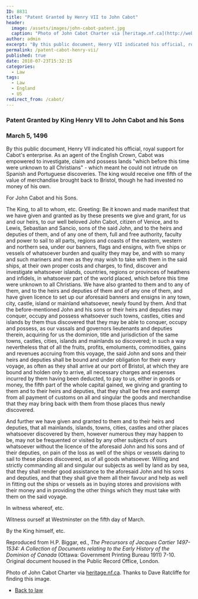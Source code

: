 ```yaml
---
ID: 8831
title: "Patent Granted by Henry VII to John Cabot"
header:
  image: /assets/images/john-cabot-patent.jpg
  caption: "Photo of John Cabot Charter via [heritage.nf.ca](http://web.archive.org/web/20190319231251/https://www.heritage.nf.ca/articles/exploration/1496-cabot-patent.php)"
author: admin
excerpt: "By this public document, Henry VII indicated his official, royal support for Cabot's enterprise."
permalink: /patent-cabot-henry-vii/
published: true
date: 2018-07-23T15:32:15
categories:
  - Law
tags:
  - Law
  - England
  - US
redirect_from: /cabot/  
---
```

### Patent Granted by King Henry VII to John Cabot and his Sons

### March 5, 1496


By this public document, Henry VII indicated his official, royal support for Cabot's enterprise. As an agent of the English Crown, Cabot was empowered to investigate, claim and possess lands "which before this time were unknown to all Christians" - which meant he could not intrude on Spanish and Portuguese discoveries. The king would receive one fifth of the value of merchandise brought back to Bristol, though he had invested no money of his own.

For John Cabot and his Sons.  

The King, to all to whom, etc. Greeting: Be it known and made manifest that we have given and granted as by these presents we give and grant, for us and our heirs, to our well beloved John Cabot, citizen of Venice, and to Lewis, Sebastian and Sancio, sons of the said John, and to the heirs and deputies of them, and of any one of them, full and free authority, faculty and power to sail to all parts, regions and coasts of the eastern, western and northern sea, under our banners, flags and ensigns, with five ships or vessels of whatsoever burden and quality they may be, and with so many and such mariners and men as they may wish to take with them in the said ships, at their own proper costs and charges, to find, discover and investigate whatsoever islands, countries, regions or provinces of heathens and infidels, in whatsoever part of the world placed, which before this time were unknown to all Christians. We have also granted to them and to any of them, and to the heirs and deputies of them and of any one of them, and have given licence to set up our aforesaid banners and ensigns in any town, city, castle, island or mainland whatsoever, newly found by them. And that the before-mentioned John and his sons or their heirs and deputies may conquer, occupy and possess whatsoever such towns, castles, cities and islands by them thus discovered that they may be able to conquer, occupy and possess, as our vassals and governors lieutenants and deputies therein, acquiring for us the dominion, title and jurisdiction of the same towns, castles, cities, islands and mainlands so discovered; in such a way nevertheless that of all the fruits, profits, emoluments, commodities, gains and revenues accruing from this voyage, the said John and sons and their heirs and deputies shall be bound and under obligation for their every voyage, as often as they shall arrive at our port of Bristol, at which they are bound and holden only to arrive, all necessary charges and expenses incurred by them having been deducted, to pay to us, either in goods or money, the fifth part of the whole capital gained, we giving and granting to them and to their heirs and deputies, that they shall be free and exempt from all payment of customs on all and singular the goods and merchandise that they may bring back with them from those places thus newly discovered.

And further we have given and granted to them and to their heirs and deputies, that all mainlands, islands, towns, cities, castles and other places whatsoever discovered by them, however numerous they may happen to be, may not be frequented or visited by any other subjects of ours whatsoever without the licence of the aforesaid John and his sons and of their deputies, on pain of the loss as well of the ships or vessels daring to sail to these places discovered, as of all goods whatsoever. Willing and strictly commanding all and singular our subjects as well by land as by sea, that they shall render good assistance to the aforesaid John and his sons and deputies, and that they shall give them all their favour and help as well in fitting out the ships or vessels as in buying stores and provisions with their money and in providing the other things which they must take with them on the said voyage.

In witness whereof, etc.  

Witness ourself at Westminster on the fifth day of March.

By the King himself, etc.

Reproduced from H.P. Biggar, ed., _The Precursors of Jacques Cartier 1497-1534: A Collection of Documents relating to the Early History of the Dominion of Canada_ (Ottawa: Government Printing Bureau 1911) 7-10. Original document housed in the Public Record Office, London.

Photo of John Cabot Charter via [heritage.nf.ca](http://web.archive.org/web/20190319231251/https://www.heritage.nf.ca/articles/exploration/1496-cabot-patent.php). Thanks to Dave Ratcliffe for finding this image.

- [Back to law](/law/)
